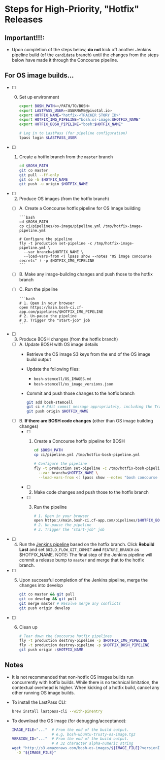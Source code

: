 # Steps for High-Priority, "Hotfix" Releases

## Important!!!:

- Upon completion of the steps below, **do not** kick off another Jenkins pipeline build (of the `candidate` branch)
  until the changes from the steps below have made it through the Concourse pipeline.

## For OS image builds...

- [ ] 0. Set up environment

      ```bash
      export BOSH_PATH=</PATH/TO/BOSH>
      export LASTPASS_USER=<USERNAME@pivotal.io>
      export HOTFIX_NAME="hotfix-<TRACKER STORY ID>"
      export HOTFIX_IMG_PIPELINE="bosh:os-image:$HOTFIX_NAME"
      export HOTFIX_BOSH_PIPELINE="bosh:$HOTFIX_NAME"

      # Log in to LastPass (for pipeline configuration)
      lpass login $LASTPASS_USER
      ```
- [ ] 1. Create a hotfix branch from the `master` branch

      ```bash
      cd $BOSH_PATH
      git co master
      git pull --ff-only
      git co -b $HOTFIX_NAME
      git push -u origin $HOTFIX_NAME
      ```
- [ ] 2. Produce OS images (from the hotfix branch)
  - [ ] A. Create a Concourse hotfix pipeline for OS Image building

        ```bash
        cd $BOSH_PATH
        cp ci/pipelines/os-image/pipeline.yml /tmp/hotfix-image-pipeline.yml

        # Configure the pipeline
        fly -t production set-pipeline -c /tmp/hotfix-image-pipeline.yml \
          --var branch=$HOTFIX_NAME \
          --load-vars-from <( lpass show --notes "OS image concourse secrets" ) -p $HOTFIX_IMG_PIPELINE
        ```
  - [ ] B. Make any image-building changes and push those to the hotfix branch
  - [ ] C. Run the pipeline

        ```bash
        # 1. Open in your browser
        open https://main.bosh-ci.cf-app.com/pipelines/$HOTFIX_IMG_PIPELINE
        # 2. Un-pause the pipeline
        # 3. Trigger the "start-job" job
        ```
- [ ] 3. Produce BOSH changes (from the hotfix branch)
  - [ ] A. Update BOSH with OS image details
      - Retrieve the OS image S3 keys from the end of the OS image build output
      - Update the following files:
        - `bosh-stemcell/OS_IMAGES.md`
        - `bosh-stemcell/os_image_versions.json`
      - Commit and push those changes to the hotfix branch

         ```bash
         git add bosh-stemcell
         git ci # Edit commit message appropriately, including the Tracker story ID
         git push origin $HOTFIX_NAME
         ```
  - [ ] B. **If there are BOSH code changes** (other than OS image building changes)
    - [ ] 1. Create a Concourse hotfix pipeline for BOSH

          ```bash
          cd $BOSH_PATH
          cp ci/pipeline.yml /tmp/hotfix-bosh-pipeline.yml

          # Configure the pipeline
          fly -t production set-pipeline -c /tmp/hotfix-bosh-pipeline.yml \
            --var branch=$HOTFIX_NAME \
            --load-vars-from <( lpass show --notes "bosh concourse secrets" ) -p $HOTFIX_BOSH_PIPELINE
          ```
    - [ ] 2. Make code changes and push those to the hotfix branch
    - [ ] 3. Run the pipeline

          ```bash
          # 1. Open in your browser
          open https://main.bosh-ci.cf-app.com/pipelines/$HOTFIX_BOSH_PIPELINE
          # 2. Un-pause the pipeline
          # 3. Trigger the "start-job" job
          ```
- [ ] 4. Run the [Jenkins pipeline](http://bosh-jenkins.cf-app.com:8080/job/bosh_build_flow/) based on the hotfix branch. Click **Rebuild Last** and set `BUILD_FLOW_GIT_COMMIT` **and** `FEATURE_BRANCH` as $HOTFIX_NAME.
      NOTE: The final step of the Jenkins pipeline will commit a release bump to `master` and merge that to the hotfix branch.
- [ ] 5. Upon successful completion of the Jenkins pipeline, merge the changes into develop

      ```bash
      git co master && git pull
      git co develop && git pull
      git merge master # Resolve merge any conflicts
      git push origin develop
      ```
- [ ] 6. Clean up

      ```bash
      # Tear down the Concourse hotfix pipelines
      fly -t production destroy-pipeline -p $HOTFIX_IMG_PIPELINE
      fly -t production destroy-pipeline -p $HOTFIX_BOSH_PIPELINE
      git push origin :$HOTFIX_NAME
      ```

## Notes

- It is not recommended that non-hotfix OS images builds run concurrently with hotfix builds. While there is no technical limitation, the contextual overhead is higher. When kicking of a hotfix build, cancel any other running OS image builds.
- To install the LastPass CLI:

  ```bash
  brew install lastpass-cli --with-pinentry
  ```
- To download the OS image (for debugging/acceptance):

  ```bash
  IMAGE_FILE="..."  # From the end of the build output.
                    # e.g, bosh-ubuntu-trusty-os-image.tgz
  VERSION_ID="..."  # From the end of the build output.
                    # A 32 character alpha-numeric string
  wget "http://s3.amazonaws.com/bosh-os-images/${IMAGE_FILE}?versionId=${VERSION_ID}" \
    -O "${IMAGE_FILE}"
  ```
